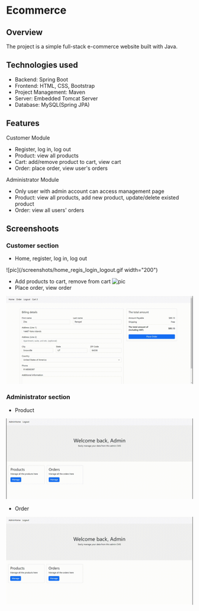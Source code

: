 # Ecommerce
## Overview
The project is a simple full-stack e-commerce website built with Java.

## Technologies used
* Backend: Spring Boot
* Frontend: HTML, CSS, Bootstrap
* Project Management: Maven
* Server: Embedded Tomcat Server
* Database: MySQL(Spring JPA)

## Features
Customer Module
* Register, log in, log out
* Product: view all products
* Cart: add/remove product to cart, view cart
* Order: place order, view user's orders

Administrator Module
* Only user with admin account can access management page
* Product: view all products, add new product, update/delete existed product
* Order: view all users' orders

## Screenshoots
### Customer section
* Home, register, log in, log out

![pic](/screenshots/home_regis_login_logout.gif width="200")

* Add products to cart, remove from cart
![pic](/screenshots/cart.gif)
* Place order, view order

![pic](/screenshots/order.gif)
### Administrator section
* Product

![pic](/screenshots/admin_product.gif)
* Order

![pic](/screenshots/admin_order.gif)

